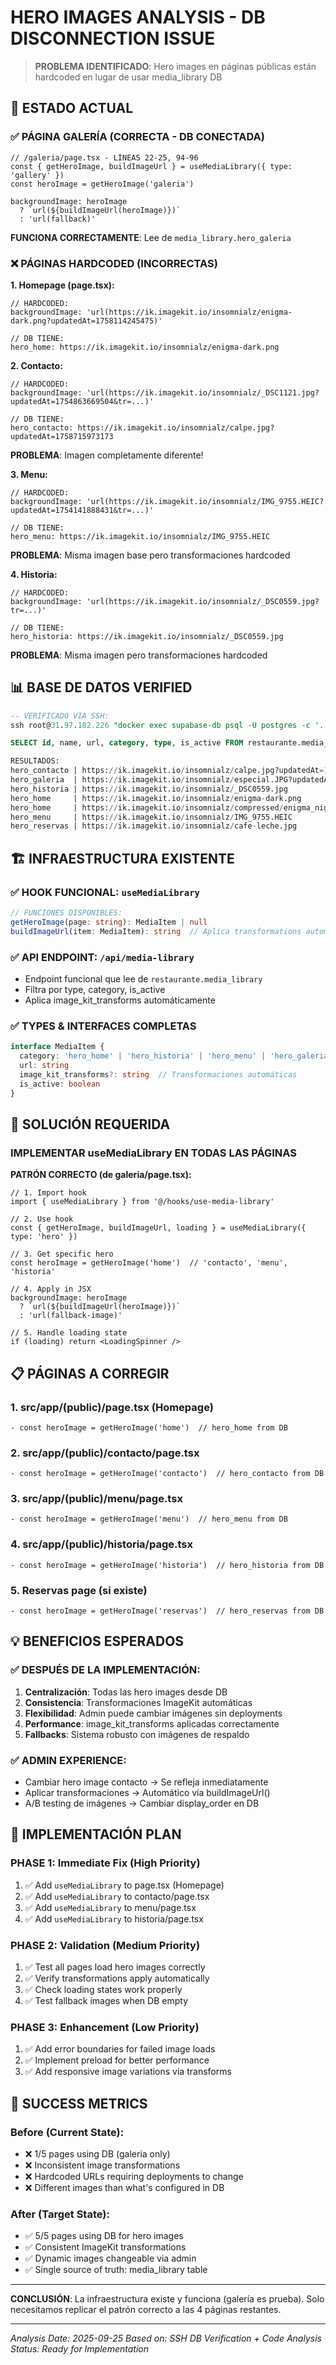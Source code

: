 # HERO IMAGES ANALYSIS - DB DISCONNECTION ISSUE

> **PROBLEMA IDENTIFICADO**: Hero images en páginas públicas están hardcoded en lugar de usar media_library DB

## 🚨 ESTADO ACTUAL

### ✅ PÁGINA GALERÍA (CORRECTA - DB CONECTADA)
```tsx
// /galeria/page.tsx - LÍNEAS 22-25, 94-96
const { getHeroImage, buildImageUrl } = useMediaLibrary({ type: 'gallery' })
const heroImage = getHeroImage('galeria')

backgroundImage: heroImage
  ? `url(${buildImageUrl(heroImage)})`
  : 'url(fallback)'
```
**FUNCIONA CORRECTAMENTE**: Lee de `media_library.hero_galeria`

### ❌ PÁGINAS HARDCODED (INCORRECTAS)

**1. Homepage (page.tsx):**
```tsx
// HARDCODED:
backgroundImage: 'url(https://ik.imagekit.io/insomnialz/enigma-dark.png?updatedAt=1758114245475)'

// DB TIENE:
hero_home: https://ik.imagekit.io/insomnialz/enigma-dark.png
```

**2. Contacto:**
```tsx
// HARDCODED:
backgroundImage: 'url(https://ik.imagekit.io/insomnialz/_DSC1121.jpg?updatedAt=1754863669504&tr=...)'

// DB TIENE:
hero_contacto: https://ik.imagekit.io/insomnialz/calpe.jpg?updatedAt=1758715973173
```
**PROBLEMA**: Imagen completamente diferente!

**3. Menu:**
```tsx
// HARDCODED:
backgroundImage: 'url(https://ik.imagekit.io/insomnialz/IMG_9755.HEIC?updatedAt=1754141888431&tr=...)'

// DB TIENE:
hero_menu: https://ik.imagekit.io/insomnialz/IMG_9755.HEIC
```
**PROBLEMA**: Misma imagen base pero transformaciones hardcoded

**4. Historia:**
```tsx
// HARDCODED:
backgroundImage: 'url(https://ik.imagekit.io/insomnialz/_DSC0559.jpg?tr=...)'

// DB TIENE:
hero_historia: https://ik.imagekit.io/insomnialz/_DSC0559.jpg
```
**PROBLEMA**: Misma imagen pero transformaciones hardcoded

## 📊 BASE DE DATOS VERIFIED

```sql
-- VERIFICADO VIA SSH:
ssh root@31.97.182.226 "docker exec supabase-db psql -U postgres -c '...'"

SELECT id, name, url, category, type, is_active FROM restaurante.media_library WHERE type = 'hero';

RESULTADOS:
hero_contacto | https://ik.imagekit.io/insomnialz/calpe.jpg?updatedAt=1758715973173    | ✅ ACTIVE
hero_galeria  | https://ik.imagekit.io/insomnialz/especial.JPG?updatedAt=1744993021918 | ✅ ACTIVE
hero_historia | https://ik.imagekit.io/insomnialz/_DSC0559.jpg                         | ✅ ACTIVE
hero_home     | https://ik.imagekit.io/insomnialz/enigma-dark.png                      | ✅ ACTIVE
hero_home     | https://ik.imagekit.io/insomnialz/compressed/enigma_night.png          | ✅ ACTIVE (Alternative)
hero_menu     | https://ik.imagekit.io/insomnialz/IMG_9755.HEIC                        | ✅ ACTIVE
hero_reservas | https://ik.imagekit.io/insomnialz/cafe-leche.jpg                       | ✅ ACTIVE
```

## 🏗️ INFRAESTRUCTURA EXISTENTE

### ✅ HOOK FUNCIONAL: `useMediaLibrary`
```typescript
// FUNCIONES DISPONIBLES:
getHeroImage(page: string): MediaItem | null
buildImageUrl(item: MediaItem): string  // Aplica transformations automáticamente
```

### ✅ API ENDPOINT: `/api/media-library`
- Endpoint funcional que lee de `restaurante.media_library`
- Filtra por type, category, is_active
- Aplica image_kit_transforms automáticamente

### ✅ TYPES & INTERFACES COMPLETAS
```typescript
interface MediaItem {
  category: 'hero_home' | 'hero_historia' | 'hero_menu' | 'hero_galeria' | 'hero_contacto' | 'hero_reservas' | ...
  url: string
  image_kit_transforms?: string  // Transformaciones automáticas
  is_active: boolean
}
```

## 🎯 SOLUCIÓN REQUERIDA

### IMPLEMENTAR useMediaLibrary EN TODAS LAS PÁGINAS

**PATRÓN CORRECTO (de galeria/page.tsx):**
```tsx
// 1. Import hook
import { useMediaLibrary } from '@/hooks/use-media-library'

// 2. Use hook
const { getHeroImage, buildImageUrl, loading } = useMediaLibrary({ type: 'hero' })

// 3. Get specific hero
const heroImage = getHeroImage('home')  // 'contacto', 'menu', 'historia'

// 4. Apply in JSX
backgroundImage: heroImage
  ? `url(${buildImageUrl(heroImage)})`
  : 'url(fallback-image)'

// 5. Handle loading state
if (loading) return <LoadingSpinner />
```

## 📋 PÁGINAS A CORREGIR

### 1. **src/app/(public)/page.tsx** (Homepage)
```tsx
- const heroImage = getHeroImage('home')  // hero_home from DB
```

### 2. **src/app/(public)/contacto/page.tsx**
```tsx
- const heroImage = getHeroImage('contacto')  // hero_contacto from DB
```

### 3. **src/app/(public)/menu/page.tsx**
```tsx
- const heroImage = getHeroImage('menu')  // hero_menu from DB
```

### 4. **src/app/(public)/historia/page.tsx**
```tsx
- const heroImage = getHeroImage('historia')  // hero_historia from DB
```

### 5. **Reservas page** (si existe)
```tsx
- const heroImage = getHeroImage('reservas')  // hero_reservas from DB
```

## 💡 BENEFICIOS ESPERADOS

### ✅ DESPUÉS DE LA IMPLEMENTACIÓN:
1. **Centralización**: Todas las hero images desde DB
2. **Consistencia**: Transformaciones ImageKit automáticas
3. **Flexibilidad**: Admin puede cambiar imágenes sin deployments
4. **Performance**: image_kit_transforms aplicadas correctamente
5. **Fallbacks**: Sistema robusto con imágenes de respaldo

### ✅ ADMIN EXPERIENCE:
- Cambiar hero image contacto → Se refleja inmediatamente
- Aplicar transformaciones → Automático vía buildImageUrl()
- A/B testing de imágenes → Cambiar display_order en DB

## 🔧 IMPLEMENTACIÓN PLAN

### PHASE 1: Immediate Fix (High Priority)
1. ✅ Add `useMediaLibrary` to page.tsx (Homepage)
2. ✅ Add `useMediaLibrary` to contacto/page.tsx
3. ✅ Add `useMediaLibrary` to menu/page.tsx
4. ✅ Add `useMediaLibrary` to historia/page.tsx

### PHASE 2: Validation (Medium Priority)
1. ✅ Test all pages load hero images correctly
2. ✅ Verify transformations apply automatically
3. ✅ Check loading states work properly
4. ✅ Test fallback images when DB empty

### PHASE 3: Enhancement (Low Priority)
1. ✅ Add error boundaries for failed image loads
2. ✅ Implement preload for better performance
3. ✅ Add responsive image variations via transforms

## 🎯 SUCCESS METRICS

### Before (Current State):
- ❌ 1/5 pages using DB (galeria only)
- ❌ Inconsistent image transformations
- ❌ Hardcoded URLs requiring deployments to change
- ❌ Different images than what's configured in DB

### After (Target State):
- ✅ 5/5 pages using DB for hero images
- ✅ Consistent ImageKit transformations
- ✅ Dynamic images changeable via admin
- ✅ Single source of truth: media_library table

---

**CONCLUSIÓN**: La infraestructura existe y funciona (galería es prueba). Solo necesitamos replicar el patrón correcto a las 4 páginas restantes.

---

*Analysis Date: 2025-09-25*
*Based on: SSH DB Verification + Code Analysis*
*Status: Ready for Implementation*
